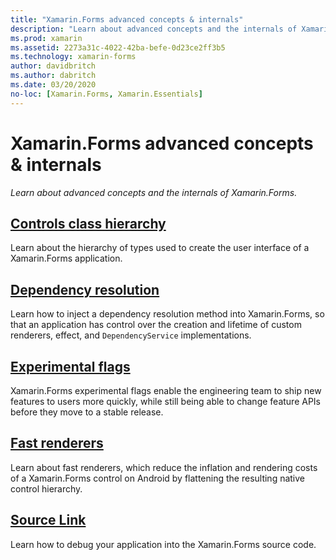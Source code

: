```yaml
---
title: "Xamarin.Forms advanced concepts & internals"
description: "Learn about advanced concepts and the internals of Xamarin.Forms."
ms.prod: xamarin
ms.assetid: 2273a31c-4022-42ba-befe-0d23ce2ff3b5
ms.technology: xamarin-forms
author: davidbritch
ms.author: dabritch
ms.date: 03/20/2020
no-loc: [Xamarin.Forms, Xamarin.Essentials]
---
```


# Xamarin.Forms advanced concepts & internals

_Learn about advanced concepts and the internals of Xamarin.Forms._

## [Controls class hierarchy](class-hierarchy.md)

Learn about the hierarchy of types used to create the user interface of a Xamarin.Forms application.

## [Dependency resolution](dependency-resolution.md)

Learn how to inject a dependency resolution method into Xamarin.Forms, so that an application has control over the creation and lifetime of custom renderers, effect, and `DependencyService` implementations.

## [Experimental flags](experimental-flags.md)

Xamarin.Forms experimental flags enable the engineering team to ship new features to users more quickly, while still being able to change feature APIs before they move to a stable release.

## [Fast renderers](fast-renderers.md)

Learn about fast renderers, which reduce the inflation and rendering costs of a Xamarin.Forms control on Android by flattening the resulting native control hierarchy.

## [Source Link](sourcelink.md)

Learn how to debug your application into the Xamarin.Forms source code.
